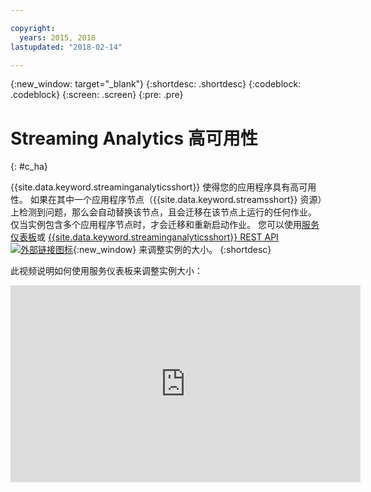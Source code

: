 ```yaml
---

copyright:
  years: 2015, 2018
lastupdated: "2018-02-14"

---
```


<!-- Attribute definitions -->
{:new_window: target="_blank"}
{:shortdesc: .shortdesc}
{:codeblock: .codeblock}
{:screen: .screen}
{:pre: .pre}

# Streaming Analytics 高可用性
{: #c_ha}

{{site.data.keyword.streaminganalyticsshort}} 使得您的应用程序具有高可用性。
如果在其中一个应用程序节点（{{site.data.keyword.streamsshort}} 资源）上检测到问题，那么会自动替换该节点，且会迁移在该节点上运行的任何作业。
仅当实例包含多个应用程序节点时，才会迁移和重新启动作业。
您可以使用[服务仪表板](/docs/services/StreamingAnalytics/r_service_dashboard.html)或 [{{site.data.keyword.streaminganalyticsshort}} REST API ![外部链接图标](../../icons/launch-glyph.svg "外部链接图标")](https://console.ng.bluemix.net/apidocs/220){:new_window} 来调整实例的大小。
{:shortdesc}

此视频说明如何使用服务仪表板来调整实例大小：

<iframe width="560" height="315" src="https://www.youtube.com/embed/zbZ9am9UhPw?rel=0" frameborder="0" allowfullscreen>调整实例大小</iframe>
